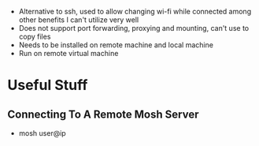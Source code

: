 - Alternative to ssh, used to allow changing wi-fi while connected among other benefits I can't utilize very well
- Does not support port forwarding, proxying and mounting, can't use to copy files
- Needs to be installed on remote machine and local machine
- Run on remote virtual machine

# Useful Stuff
## Connecting To A Remote Mosh Server
- mosh user@ip